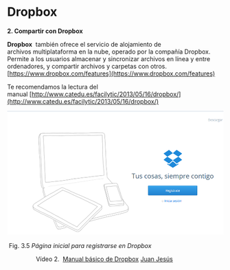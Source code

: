 # Dropbox

**2\. Compartir con Dropbox**

**Dropbox**  también ofrece el servicio de alojamiento de archivos multiplataforma en la nube, operado por la compañía Dropbox. Permite a los usuarios almacenar y sincronizar archivos en línea y entre ordenadores, y compartir archivos y carpetas con otros. [https://www.dropbox.com/features](https://www.dropbox.com/features)

Te recomendamos la lectura del manual [http://www.catedu.es/facilytic/2013/05/16/dropbox/](http://www.catedu.es/facilytic/2013/05/16/dropbox/)


![Página para registrarse en Dropbox](img/Droxbox.png "Página para registrarse en Dropbox")


 Fig. 3.5 _Página inicial para registrarse en Dropbox_

                  Vídeo 2.  [Manual básico de Dropbox](https://www.slideshare.net/juanjbano/manual-bsico-de-dropbox "Manual básico de Dropbox") [Juan Jesús](http://www.slideshare.net/juanjbano)

